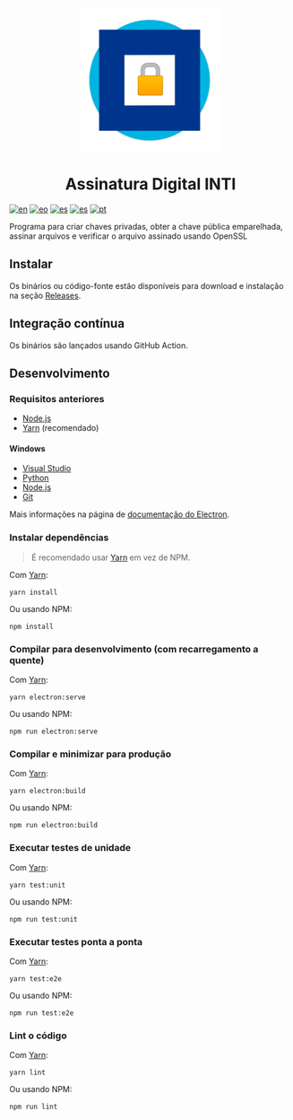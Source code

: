 <div align="center">
  <img src="build/icons/256x256.png">
  <h1>Assinatura Digital INTI</h1>
</div>

[![en](https://img.shields.io/badge/lang-en-red.svg)](README.md)
[![eo](https://img.shields.io/badge/lang-eo-green.svg)](README.eo.md)
[![es](https://img.shields.io/badge/lang-es-yellow.svg)](README.es.md)
[![es](https://img.shields.io/badge/lang-io-blue.svg)](README.io.md)
[![pt](https://img.shields.io/badge/lang-pt-darkblue.svg)](README.pt.md)

Programa para criar chaves privadas, obter a chave pública emparelhada, assinar arquivos e verificar o arquivo assinado usando OpenSSL

## Instalar

Os binários ou código-fonte estão disponíveis para download e instalação na seção [Releases](https://github.com/luvitale/inti-digital-signature/releases).

## Integração contínua

Os binários são lançados usando GitHub Action.

## Desenvolvimento

### Requisitos anteriores

* [Node.js](https://nodejs.org/download/)
* [Yarn](https://yarnpkg.com/) (recomendado)

#### Windows

* [Visual Studio](https://www.visualstudio.com/vs/)
* [Python](https://pypi.org/project/pywin32/#files)
* [Node.js](https://nodejs.org/download/)
* [Git](https://git-scm.com/)

Mais informações na página de [documentação do Electron](https://www.electronjs.org/docs/development/build-instructions-windows).

### Instalar dependências

> É recomendado usar [Yarn](http://yarnpkg.com/) em vez de NPM.

Com [Yarn](https://yarnpkg.com/):

```
yarn install
```

Ou usando NPM:

```
npm install
```

### Compilar para desenvolvimento (com recarregamento a quente)

Com [Yarn](https://yarnpkg.com/):

```
yarn electron:serve
```

Ou usando NPM:

```
npm run electron:serve
```

### Compilar e minimizar para produção

Com [Yarn](https://yarnpkg.com/):

```
yarn electron:build
```

Ou usando NPM:

```
npm run electron:build
```

### Executar testes de unidade

Com [Yarn](https://yarnpkg.com/):

```
yarn test:unit
```

Ou usando NPM:

```
npm run test:unit
```

### Executar testes ponta a ponta

Com [Yarn](https://yarnpkg.com/):

```
yarn test:e2e
```

Ou usando NPM:

```
npm run test:e2e
```

### Lint o código

Com [Yarn](https://yarnpkg.com/):

```
yarn lint
```

Ou usando NPM:

```
npm run lint
```
